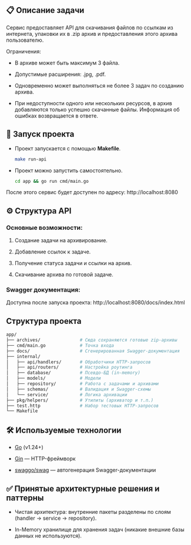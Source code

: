 ## 📋 Описание задачи

Сервис предоставляет API для скачивания файлов по ссылкам из интернета, упаковки их в .zip архив и предоставления этого архива пользователю.

Ограничения:
- В архиве может быть максимум 3 файла.

- Допустимые расширения: .jpg, .pdf.

- Одновременно может выполняться не более 3 задач по созданию архива.

- При недоступности одного или нескольких ресурсов, в архив добавляются только успешно скачанные файлы. Информация об ошибках возвращается в ответе.


## 🚀 Запуск проекта

- Проект запускается с помощью **Makefile**.

    ```bash
    make run-api
    ```
- Проект можно запустить самостоятельно.
    ```bash
    cd app && go run cmd/main.go
    ```

После этого сервис будет доступен по адресу:
http://localhost:8080


## ⚙️ Структура API
### Основные возможности:

1. Создание задачи на архивирование.

2. Добавление ссылок к задаче.

3. Получение статуса задачи и ссылки на архив.

4. Скачивание архива по готовой задаче.

### Swagger документация:
Доступна после запуска проекта:
http://localhost:8080/docs/index.html


## Структура проекта
```bash
app/
├── archives/               # Сюда сохраняются готовые zip-архивы
├── cmd/main.go             # Точка входа
├── docs/                   # Сгенерированная Swagger-документация
├── internal/
│   ├── api/handlers/       # Обработчики HTTP-запросов
│   ├── api/routers/        # Настройка роутинга
│   ├── database/           # Псевдо-БД (in-memory)
│   ├── models/             # Модели
│   ├── repository/         # Работа с задачами и архивами
│   ├── schemas/            # Валидация и Swagger-схемы
│   └── service/            # Логика архивации
├── pkg/helpers/            # Утилиты (архиватор и т.п.)
├── test.http               # Набор тестовых HTTP-запросов
└── Makefile
```

## 🛠 Используемые технологии

- [Go](https://www.google.com/url?sa=t&source=web&rct=j&opi=89978449&url=https://go.dev/&ved=2ahUKEwie0aCr9dyOAxUS_AIHHT4MOqYQFnoECBoQAQ&usg=AOvVaw2GopNGe_pMsOKwFeS7coZ3) (v1.24+)

- [Gin](https://www.google.com/url?sa=t&source=web&rct=j&opi=89978449&url=https://gin-gonic.com/&ved=2ahUKEwj7-fqy9dyOAxW42wIHHf9gAf4QFnoECAoQAQ&usg=AOvVaw3NpIRVflxdDy9iVoKMyoRA) — HTTP-фреймворк

- [swaggo/swag](https://www.google.com/url?sa=t&source=web&rct=j&opi=89978449&url=https://github.com/swaggo/swag&ved=2ahUKEwiXuve79dyOAxW_8gIHHcsqD8wQFnoECAoQAQ&usg=AOvVaw1mZ7Ln626ByV8c3M7g8hbY) — автогенерация Swagger-документации

## ✅ Принятые архитектурные решения и паттерны

- Чистая архитектура: внутренние пакеты разделены по слоям (handler → service → repository).

- In-Memory хранилище для хранения задач (никакие внешние базы данных не используются).